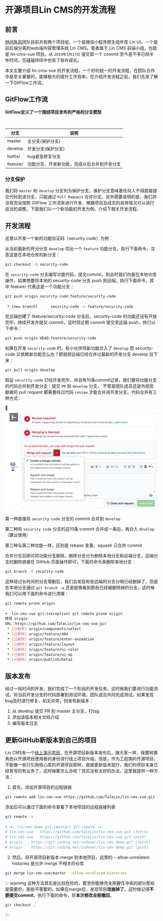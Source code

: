 # 开源项目Lin CMS的开发流程

## 前言

[林间有风](https://github.com/TaleLin)团队目前共有两个项目组，一个是微信小程序原生组件库 Lin UI，一个是前后端分离的web端内容管理系统 Lin CMS。笔者属于 Lin CMS 前端小组，也就是 lin-cms-vue 项目。从 `2019年1月17日` 提交第一个 commit 至今差不多已经半年时间，在磕磕绊绊中也有了些许成长。

本文主要介绍 lin-cms-vue 的开发流程，一个好的统一的开发流程，在团队合作中是至关重要的，能够极大的提升工作效率。在介绍开发流程之前，我们先来了解一下GitFlow工作流。

## GitFlow工作流

**GitFlow定义了一个围绕项目发布的严格的分支模型**

<img :src="$withBase('/assets/gitflow.png')" >

| 分支        | 说明           |
| ---------- | ---------|
| master     | 主分支(保护分支)      |
| develop    | 开发分支(保护分支)      |
| hotfix/    | bug紧急修复分支     |
| feature/   | 功能分支，开发新功能，完成以后合并到开发分支 |


### 分支保护

我们将 `master` 和 `develop` 分支列为保护分支。保护分支意味着任何人不得直接提交代码到该分支，只能通过 `Pull Request` 合并分支。另外需要说明的是，我们并没有完全按照 GitFlow 工作流来进行开发，根据项目及成员的具体情况可以进行适当的调整。下面我们以一个新功能的开发为例，介绍下相关开发流程。


## 开发流程

这里以开发一个新的功能验证码（security code）为例：

从当前最新的开分分支 `develop` 切出一个 `feature` 功能分支，执行下面命令，注意这是在本地仓库的新分支：

```sh
git checkout -b security-code
```

在 `security-code` 分支编写功能代码，提交commit，到此时我们均是在本地仓库操作，如果想要将本地的 security-code 分支 push 到远端，执行下面命令，其中 feature/ 代表这是一个功能分支：

```sh
git push origin security-code:feature/security-code

 * [new branch]      security-code -> feature/security-code
```

在远端创建了 feature/security-code 分支后，security-code 的功能还没有开放完毕，继续开发并提交 commit，这时将近期 commit 提交至远端 push，执行以下命令：

```sh
git push origin HEAD:feature/security-code
```

如果在开发 `security-code` 时，有小伙伴将新功能合入了 `develop` 而 security-code 又依赖新功能怎么办？那就把远端已经合并过最新的开发分支 develop 拉下来：

```sh
git pull origin develop
```

假设 `security-code` 已经开发完毕，并且有10条commit记录，我们要将功能分支的代码合并到开发分支：提交 `PR` 到 `develop` 分支。 不管是团队成员还是外部贡献者的 pull request 都需要经过代码 `review` 才能合并进开发分支。代码合并有三种方式：

<img src='../img/PR.png'>

第一种直接将 `security-code` 分支的 commit 合并到 `develop`

第二种将 `security-code` 分支的这10条 commit 合并成一条后，再合入 `develop`（建议使用）

第三种与第二种功能一样，区别是 rebase 变基，squash 只合并 commit

合并分支后即可将功能分支删除，删除分支分为删除本地分支和远端分支，远端分支的删除直接在 GitHub 页面操作即可，下面的命令来删除本地分支：

```sh
git branch -D security-code
```

这样经过长时间的分支增删后，我们会发现有些远端的分支分明已经删掉了，但是在本地分支通过 `git branch -a` 还是能够看到那些已经被删除掉的分支，这时候我们可以用下面的命令进行清理：

```sh
git remote prune origin

➜  lin-cms-vue git:(exception) git remote prune origin
修剪 origin
URL：https://github.com/TaleLin/lin-cms-vue.git
 * [已删除] origin/components/select
 * [已删除] origin/feature/404
 * [已删除] origin/feature/enter-animation
 * [已删除] origin/feature/layout
 * [已删除] origin/feature/ui-color
 * [已删除] origin/feature/ui-op
 * [已删除] origin/publish/beta2
```

## 版本发布

经过一段时间的开发，我们完成了一个阶段的开发任务。这时候我们要进行功能测试，将当前开发分支的代码部署到测试环境，团队成员共同完成测试。如果发现bug及时进行修复，如无异常，则发布新版本：

1. 从 develop 提交 PR 到 master 主分支，打tag
2. 添加该版本相关文档介绍
3. 编写版本日志

## 更新GitHub新版本到自己的项目

Lin CMS有一个[线上演示项目](http://face.cms.7yue.pro)，在开源项目新版本发布后，跟大家一样，我要转换角色以开源项目使用者的身份进行线上项目升级。但是，作为工程类的开源项目，不能像一些只引用核心库的开源项目那样，直接更新版本就行，我们的项目本身已经有写的有业务了，这时候要怎么办呢？其实没有太好的办法，这里我提供一种方法：

1. 首先，添加开源项目的远程链接

```sh
git remote add lin-cms-vue https://github.com/TaleLin/lin-cms-vue.git
```

添加后可以通过下面的命令查看下本地项目的远程链接列表

```sh
git remote -v

# ➜  lin-cms-demo git:(master) git remote -v
# lin-cms-vue	https://github.com/TaleLin/lin-cms-vue.git (fetch)
# lin-cms-vue	https://github.com/TaleLin/lin-cms-vue.git (push)
# origin	https://git.coding.net/indexer/lin-cms-demo.git (fetch)
# origin	https://git.coding.net/indexer/lin-cms-demo.git (push)
```

2. 然后，将开源项目新版本 merge 到本地项目，这里的 --allow-unrelated-histories 是允许 merge 不相关的仓库

```sh
git merge lin-cms-vue/master --allow-unrelated-histories
```

::: warning
这种方法其实是比较危险的，要求你能够完全把握住冲突的部分那些是需要的，那些不需要的。如果在merge后，发现项目**改崩掉了**，这时候记得**不要提交commit**，执行下面的命令，将**本次修改全部撤回**。

```sh
git checkout .
```
:::

 <RightMenu />